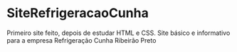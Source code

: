 # SiteRefrigeracaoCunha
Primeiro site feito, depois de estudar HTML e CSS.
Site básico e informativo para a empresa Refrigeração Cunha Ribeirão Preto
